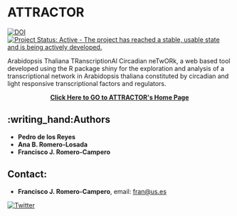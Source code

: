 # ATTRACTOR

[![DOI](https://zenodo.org/badge/DOI/10.5281/zenodo.3780022.svg)](https://doi.org/10.5281/zenodo.3780022) [![Project Status: Active - The project has reached a stable, usable
state and is being actively
developed.](http://www.repostatus.org/badges/latest/active.svg)](http://www.repostatus.org/#active)

Arabidopsis Thaliana TRanscriptionAl Circadian neTwORk, a web based tool developed using the R package shiny for the exploration and analysis of a transcriptional network in Arabidopsis thaliana constituted by circadian and light responsive transcriptional factors and regulators.

<p align="center">
<a href="https://greennetwork.us.es/ATTRACTOR/"><b>Click Here to GO to ATTRACTOR's Home Page</b></a>
</p>

## :writing\_hand:Authors


* **Pedro de los Reyes**
* **Ana B. Romero-Losada**
* **Francisco J. Romero-Campero**

## Contact:

* **Francisco J. Romero-Campero**, email: fran@us.es

[![Twitter](https://img.shields.io/twitter/url/http/shields.io.svg?style=social&logo=twitter)](https://twitter.com/intent/tweet?hashtags=ATTRACTOR&url=https://greennetworks.us.es/attractor&via=fran_rom_cam&text=A%20web%20based%20tool%20to%20explore%20the%20Arabidopsis%20Thaliana%20TRanscriptionAl%20Circadian%20neTwORk)
